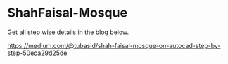 # ShahFaisal-Mosque
Get all step wise details in the blog below.






https://medium.com/@tubasid/shah-faisal-mosque-on-autocad-step-by-step-50eca29d25de
